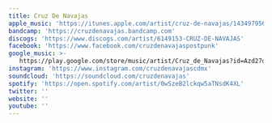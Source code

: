 ```yaml
---
title: Cruz De Navajas
apple_music: 'https://itunes.apple.com/artist/cruz-de-navajas/1434979562'
bandcamp: 'https://cruzdenavajas.bandcamp.com'
discogs: 'https://www.discogs.com/artist/6149153-CRUZ-DE-NAVAJAS'
facebook: 'https://www.facebook.com/cruzdenavajaspostpunk'
google_music: >-
   https://play.google.com/store/music/artist/Cruz_de_Navajas?id=Azd27osyzsctobjue2ba7dty4ka
instagram: 'https://www.instagram.com/cruzdenavajascdmx'
soundcloud: 'https://soundcloud.com/cruzdenavajas'
spotify: 'https://open.spotify.com/artist/0wSzeB2lckqw5aTNsdK4XL'
twitter: ''
website: ''
youtube: ''
---
```

